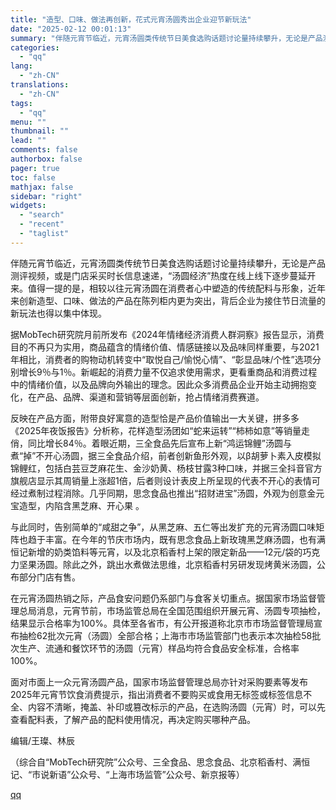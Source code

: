 ```yaml
---
title: "造型、口味、做法再创新，花式元宵汤圆秀出企业迎节新玩法"
date: "2025-02-12 00:01:13"
summary: "伴随元宵节临近，元宵汤圆类传统节日美食选购话题讨论量持续攀升，无论是产品测评视频，或是门店采买时长信..."
categories:
  - "qq"
lang:
  - "zh-CN"
translations:
  - "zh-CN"
tags:
  - "qq"
menu: ""
thumbnail: ""
lead: ""
comments: false
authorbox: false
pager: true
toc: false
mathjax: false
sidebar: "right"
widgets:
  - "search"
  - "recent"
  - "taglist"
---
```


伴随元宵节临近，元宵汤圆类传统节日美食选购话题讨论量持续攀升，无论是产品测评视频，或是门店采买时长信息速递，“汤圆经济”热度在线上线下逐步蔓延开来。值得一提的是，相较以往元宵汤圆在消费者心中塑造的传统配料与形象，近年来创新造型、口味、做法的产品在陈列柜内更为突出，背后企业为接住节日流量的新玩法也得以集中体现。

据MobTech研究院月前所发布《2024年情绪经济消费人群洞察》报告显示，消费目的不再只为实用，商品蕴含的情绪价值、情感链接以及品味同样重要，与2021年相比，消费者的购物动机转变中“取悦自己/愉悦心情”、“彰显品味/个性”选项分别增长9％与1％。新崛起的消费力量不仅追求使用需求，更看重商品和消费过程中的情绪价值，以及品牌向外输出的理念。因此众多消费品企业开始主动拥抱变化，在产品、品牌、渠道和营销等层面创新，抢占情绪消费赛道。

反映在产品方面，附带良好寓意的造型恰是产品价值输出一大关键，拼多多《2025年夜饭报告》分析称，花样造型汤团如“蛇来运转”“柿柿如意”等销量走俏，同比增长84％。着眼近期，三全食品先后宣布上新“鸿运锦鲤”汤圆与煮“掉”不开心汤圆，据三全食品介绍，前者创新鱼形外观，以β胡萝卜素入皮模拟锦鲤红，包括白芸豆芝麻花生、金沙奶黄、杨枝甘露3种口味，并据三全抖音官方旗舰店显示其周销量上涨超1倍，后者则设计表皮上所呈现的代表不开心的表情可经过煮制过程消除。几乎同期，思念食品也推出“招财进宝”汤圆，外观为创意金元宝造型，内陷含黑芝麻、开心果 。

与此同时，告别简单的“咸甜之争”，从黑芝麻、五仁等出发扩充的元宵汤圆口味矩阵也趋于丰富。在今年的节庆市场内，既有思念食品上新玫瑰黑芝麻汤圆，也有满恒记新增的奶类馅料等元宵，以及北京稻香村上架的限定新品——12元/袋的巧克力坚果汤圆。除此之外，跳出水煮做法思维，北京稻香村另研发现烤黄米汤圆，公布部分门店有售。

在元宵汤圆热销之际，产品食安问题仍系部门与食客关切重点。据国家市场监督管理总局消息，元宵节前，市场监管总局在全国范围组织开展元宵、汤圆专项抽检，结果显示合格率为100%。具体至各省市，有公开报道称北京市市场监督管理局宣布抽检62批次元宵（汤圆）全部合格；上海市市场监管部门也表示本次抽检58批次生产、流通和餐饮环节的汤圆（元宵）样品均符合食品安全标准，合格率100%。

面对市面上一众元宵汤圆产品，国家市场监督管理总局亦针对采购要素等发布2025年元宵节饮食消费提示，指出消费者不要购买或食用无标签或标签信息不全、内容不清晰，掩盖、补印或篡改标示的产品，在选购汤圆（元宵）时，可以先查看配料表，了解产品的配料使用情况，再决定购买哪种产品。

编辑/王璨、林辰

（综合自“MobTech研究院”公众号、三全食品、思念食品、北京稻香村、满恒记、“市说新语”公众号、“上海市场监管”公众号、新京报等）

[qq](https://new.qq.com/rain/a/20250212A000EF00)
